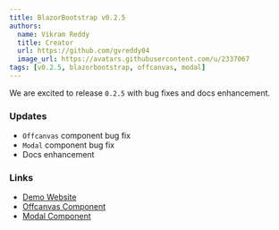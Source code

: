 ```yaml
---
title: BlazorBootstrap v0.2.5
authors:
  name: Vikram Reddy
  title: Creator
  url: https://github.com/gvreddy04
  image_url: https://avatars.githubusercontent.com/u/2337067
tags: [v0.2.5, blazorbootstrap, offcanvas, modal]
---
```


We are excited to release `0.2.5` with bug fixes and docs enhancement.

<!--truncate-->

### Updates

- `Offcanvas` component bug fix
- `Modal` component bug fix
- Docs enhancement

### Links

- [Demo Website](https://demos.getblazorbootstrap.com/)
- [Offcanvas Component](https://getblazorbootstrap.com/docs/components/offcanvas)
- [Modal Component](https://getblazorbootstrap.com/docs/components/modal)